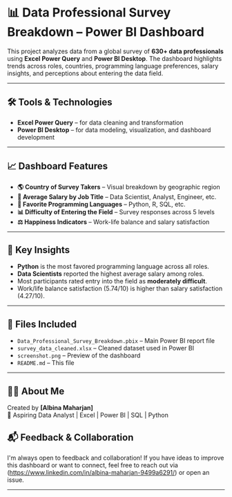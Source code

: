# 📊 Data Professional Survey Breakdown – Power BI Dashboard

This project analyzes data from a global survey of **630+ data professionals** using **Excel Power Query** and **Power BI Desktop**. The dashboard highlights trends across roles, countries, programming language preferences, salary insights, and perceptions about entering the data field.

---

## 🛠 Tools & Technologies
- **Excel Power Query** – for data cleaning and transformation
- **Power BI Desktop** – for data modeling, visualization, and dashboard development

---

## 📈 Dashboard Features

- **🌎 Country of Survey Takers** – Visual breakdown by geographic region
- **💼 Average Salary by Job Title** – Data Scientist, Analyst, Engineer, etc.
- **🧠 Favorite Programming Languages** – Python, R, SQL, etc.
- **📊 Difficulty of Entering the Field** – Survey responses across 5 levels
- **⚖️ Happiness Indicators** – Work-life balance and salary satisfaction

---

## 📌 Key Insights

- **Python** is the most favored programming language across all roles.
- **Data Scientists** reported the highest average salary among roles.
- Most participants rated entry into the field as **moderately difficult**.
- Work/life balance satisfaction (5.74/10) is higher than salary satisfaction (4.27/10).

---

## 📂 Files Included

- `Data_Professional_Survey_Breakdown.pbix` – Main Power BI report file
- `survey_data_cleaned.xlsx` – Cleaned dataset used in Power BI
- `screenshot.png` – Preview of the dashboard
- `README.md` – This file

---


## 🙋‍♀️ About Me

Created by **[Albina Maharjan]**  
💼 Aspiring Data Analyst | Excel | Power BI | SQL | Python  


## 📬 Feedback & Collaboration

I'm always open to feedback and collaboration! If you have ideas to improve this dashboard or want to connect, feel free to reach out via (https://www.linkedin.com/in/albina-maharjan-9499a6291/) or open an issue.

---

